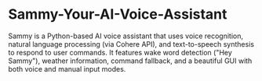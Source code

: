 # Sammy-Your-AI-Voice-Assistant
Sammy is a Python-based AI voice assistant that uses voice recognition, natural language processing (via Cohere API), and text-to-speech synthesis to respond to user commands. It features wake word detection ("Hey Sammy"), weather information, command fallback, and a beautiful GUI with both voice and manual input modes.
